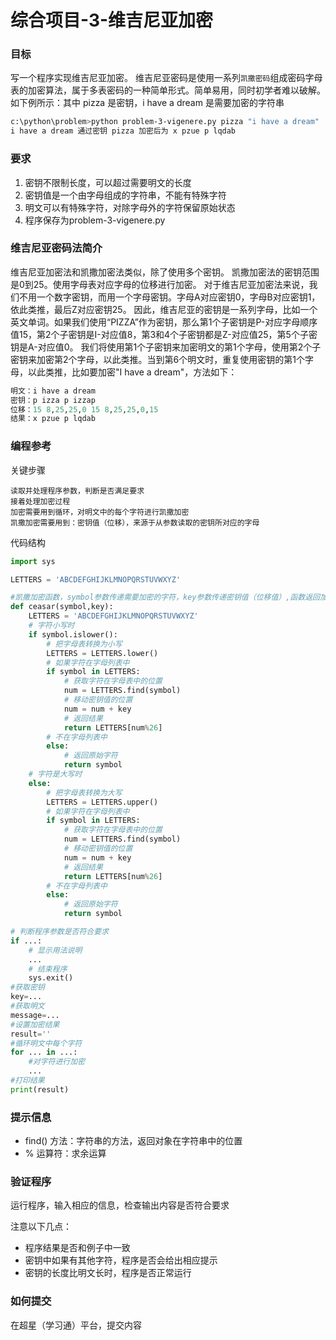 # 综合项目-3-维吉尼亚加密

### 目标
写一个程序实现维吉尼亚加密。
维吉尼亚密码是使用一系列`凯撒密码`组成密码字母表的加密算法，属于多表密码的一种简单形式。简单易用，同时初学者难以破解。
如下例所示：其中 pizza 是密钥，i have a dream 是需要加密的字符串
```sh
c:\python\problem>python problem-3-vigenere.py pizza "i have a dream"
i have a dream 通过密钥 pizza 加密后为 x pzue p lqdab
```

### 要求
1. 密钥不限制长度，可以超过需要明文的长度
2. 密钥值是一个由字母组成的字符串，不能有特殊字符
3. 明文可以有特殊字符，对除字母外的字符保留原始状态
4. 程序保存为problem-3-vigenere.py

### 维吉尼亚密码法简介
维吉尼亚加密法和凯撒加密法类似，除了使用多个密钥。
凯撒加密法的密钥范围是0到25。使用字母表对应字母的位移进行加密。
对于维吉尼亚加密法来说，我们不用一个数字密钥，而用一个字母密钥。字母A对应密钥0，字母B对应密钥1，依此类推，最后Z对应密钥25。
因此，维吉尼亚的密钥是一系列字母，比如一个英文单词。如果我们使用“PIZZA”作为密钥，那么第1个子密钥是P-对应字母顺序值15，第2个子密钥是I-对应值8，第3和4个子密钥都是Z-对应值25，第5个子密钥是A-对应值0。
我们将使用第1个子密钥来加密明文的第1个字母，使用第2个子密钥来加密第2个字母，以此类推。当到第6个明文时，重复使用密钥的第1个字母，以此类推，比如要加密"I have a dream"，方法如下：
```python
明文：i have a dream
密钥：p izza p izzap
位移：15 8,25,25,0 15 8,25,25,0,15
结果：x pzue p lqdab
```
### 编程参考
关键步骤
```
读取并处理程序参数，判断是否满足要求
接着处理加密过程
加密需要用到循环，对明文中的每个字符进行凯撒加密
凯撒加密需要用到：密钥值（位移），来源于从参数读取的密钥所对应的字母
```
代码结构
```python
import sys

LETTERS = 'ABCDEFGHIJKLMNOPQRSTUVWXYZ'

#凯撒加密函数，symbol参数传递需要加密的字符，key参数传递密钥值（位移值）,函数返回加密后的字符
def ceasar(symbol,key):
    LETTERS = 'ABCDEFGHIJKLMNOPQRSTUVWXYZ'
    # 字符小写时
    if symbol.islower():
        # 把字母表转换为小写
        LETTERS = LETTERS.lower()
        # 如果字符在字母列表中
        if symbol in LETTERS:
            # 获取字符在字母表中的位置
            num = LETTERS.find(symbol)
            # 移动密钥值的位置
            num = num + key
            # 返回结果
            return LETTERS[num%26]
        # 不在字母列表中
        else:
            # 返回原始字符
            return symbol
    # 字符是大写时
    else:
        # 把字母表转换为大写
        LETTERS = LETTERS.upper()
        # 如果字符在字母列表中
        if symbol in LETTERS:
            # 获取字符在字母表中的位置
            num = LETTERS.find(symbol)
            # 移动密钥值的位置
            num = num + key
            # 返回结果
            return LETTERS[num%26]
        # 不在字母列表中
        else:
            # 返回原始字符
            return symbol

# 判断程序参数是否符合要求
if ...:
    # 显示用法说明
    ...
    # 结束程序
    sys.exit()
#获取密钥
key=...
#获取明文
message=...
#设置加密结果
result=''
#循环明文中每个字符
for ... in ...:
    #对字符进行加密
    ...
#打印结果
print(result)
```

### 提示信息
- find() 方法：字符串的方法，返回对象在字符串中的位置
- % 运算符：求余运算

### 验证程序
运行程序，输入相应的信息，检查输出内容是否符合要求

注意以下几点：
- 程序结果是否和例子中一致
- 密钥中如果有其他字符，程序是否会给出相应提示
- 密钥的长度比明文长时，程序是否正常运行

### 如何提交
在超星（学习通）平台，提交内容